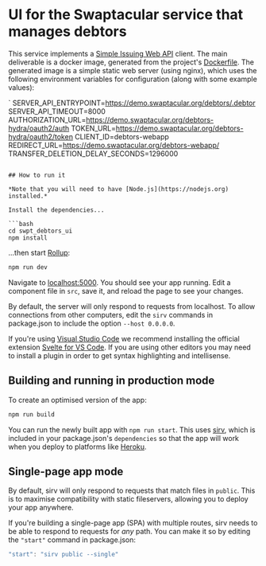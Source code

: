 # UI for the Swaptacular service that manages debtors

This service implements a [Simple Issuing Web
API](https://epandurski.github.io/swaptacular/swpt_debtors/redoc.html)
client. The main deliverable is a docker image, generated from the
project's
[Dockerfile](https://github.com/epandurski/swpt_debtors_ui/blob/master/Dockerfile).
The generated image is a simple static web server (using nginx), which
uses the following environment variables for configuration (along with
some example values):

`
SERVER_API_ENTRYPOINT=https://demo.swaptacular.org/debtors/.debtor
SERVER_API_TIMEOUT=8000
AUTHORIZATION_URL=https://demo.swaptacular.org/debtors-hydra/oauth2/auth
TOKEN_URL=https://demo.swaptacular.org/debtors-hydra/oauth2/token
CLIENT_ID=debtors-webapp
REDIRECT_URL=https://demo.swaptacular.org/debtors-webapp/
TRANSFER_DELETION_DELAY_SECONDS=1296000
```

## How to run it

*Note that you will need to have [Node.js](https://nodejs.org)
installed.*

Install the dependencies...

```bash
cd swpt_debtors_ui
npm install
```

...then start [Rollup](https://rollupjs.org):

```bash
npm run dev
```

Navigate to [localhost:5000](http://localhost:5000). You should see
your app running. Edit a component file in `src`, save it, and reload
the page to see your changes.

By default, the server will only respond to requests from
localhost. To allow connections from other computers, edit the `sirv`
commands in package.json to include the option `--host 0.0.0.0`.

If you're using [Visual Studio Code](https://code.visualstudio.com/)
we recommend installing the official extension [Svelte for VS
Code](https://marketplace.visualstudio.com/items?itemName=svelte.svelte-vscode). If
you are using other editors you may need to install a plugin in order
to get syntax highlighting and intellisense.

## Building and running in production mode

To create an optimised version of the app:

```bash
npm run build
```

You can run the newly built app with `npm run start`. This uses
[sirv](https://github.com/lukeed/sirv), which is included in your
package.json's `dependencies` so that the app will work when you
deploy to platforms like [Heroku](https://heroku.com).


## Single-page app mode

By default, sirv will only respond to requests that match files in
`public`. This is to maximise compatibility with static fileservers,
allowing you to deploy your app anywhere.

If you're building a single-page app (SPA) with multiple routes, sirv
needs to be able to respond to requests for *any* path. You can make
it so by editing the `"start"` command in package.json:

```js
"start": "sirv public --single"
```
